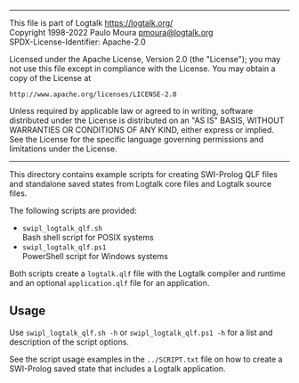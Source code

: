 ________________________________________________________________________

This file is part of Logtalk <https://logtalk.org/>  
Copyright 1998-2022 Paulo Moura <pmoura@logtalk.org>  
SPDX-License-Identifier: Apache-2.0

Licensed under the Apache License, Version 2.0 (the "License");
you may not use this file except in compliance with the License.
You may obtain a copy of the License at

    http://www.apache.org/licenses/LICENSE-2.0

Unless required by applicable law or agreed to in writing, software
distributed under the License is distributed on an "AS IS" BASIS,
WITHOUT WARRANTIES OR CONDITIONS OF ANY KIND, either express or implied.
See the License for the specific language governing permissions and
limitations under the License.
________________________________________________________________________


This directory contains example scripts for creating SWI-Prolog QLF files
and standalone saved states from Logtalk core files and Logtalk source
files.

The following scripts are provided:

- `swipl_logtalk_qlf.sh`  
	Bash shell script for POSIX systems
- `swipl_logtalk_qlf.ps1`  
	PowerShell script for Windows systems

Both scripts create a `logtalk.qlf` file with the Logtalk compiler and
runtime and an optional `application.qlf` file for an application.

Usage
-----

Use `swipl_logtalk_qlf.sh -h` or `swipl_logtalk_qlf.ps1 -h` for a list
and description of the script options.

See the script usage examples in the `../SCRIPT.txt` file on how to
create a SWI-Prolog saved state that includes a Logtalk application.
